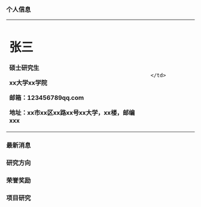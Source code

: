### 个人信息
<table border="0">
  <tr>
    <td width="75%">
      <h1>张三</h1>
      <p><b>硕士研究生</b></p>
      <p><b>xx大学xx学院</b></p>
      <p><b>邮箱：123456789qq.com</b></p>
      <p><b>地址：xx市xx区xx路xx号xx大学，xx楼，邮编xxx</b></p>
    </td>
    <td width="25%">
      
    </td>
  </tr>
</table>

### 最新消息

### 研究方向

### 荣誉奖励

### 项目研究
